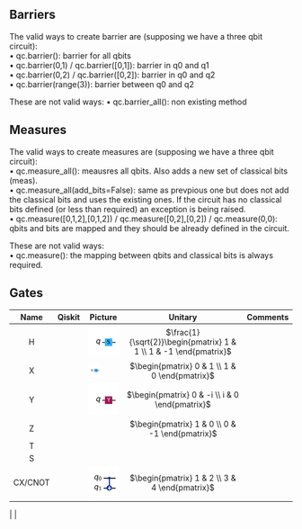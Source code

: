 ## Barriers

The valid ways to create barrier are (supposing we have a three qbit circuit):  
•	qc.barrier(): barrier for all qbits  
•	qc.barrier(0,1) / qc.barrier([0,1]): barrier in q0 and q1  
•	qc.barrier(0,2) / qc.barrier([0,2]): barrier in q0 and q2  
•	qc.barrier(range(3)): barrier between q0 and q2  

These are not valid ways:
•	qc.barrier_all(): non existing method  

## Measures

The valid ways to create measures are (supposing we have a three qbit circuit):  
•	qc.measure_all(): meausres all qbits. Also adds a new set of classical bits (meas).  
•	qc.measure_all(add_bits=False): same as prevpious one but does not add the classical bits and uses the existing ones. If the circuit has no classical bits defined (or less than required) an exception is being raised.   
•	qc.measure([0,1,2],[0,1,2]) / qc.measure([0,2],[0,2]) / qc.measure(0,0): qbits and bits are mapped and they should be already defined in the circuit.  

These are not valid ways:  
•	qc.measure(): the mapping between qbits and classical bits is always required.

## Gates

| Name | Qiskit | Picture | Unitary | Comments |
| :--: | ------ | ------- | :-----: | -------- |
| H |   | ![Hadamard]( ./circuits/S_circuit.png ) | $`\frac{1}{\sqrt{2}}\begin{pmatrix} 1 & 1  \\ 1 & -1  \end{pmatrix}`$  |  |
| X |  |  <img width="40%" height="40%" alt="X Gate" src="./circuits/S_circuit.png"> | $`\begin{pmatrix} 0 & 1  \\ 1 & 0  \end{pmatrix}`$  |  |
| Y |  |  ![Y](/circuits/Y_circuit.png) | $`\begin{pmatrix} 0 & -i  \\ i & 0  \end{pmatrix}`$ |  |
| Z |  |  | $`\begin{pmatrix} 1 & 0  \\ 0 & -1  \end{pmatrix}`$ |  |
| T |  |  |  |  |
| S |  |  |  |  |
| CX/CNOT |  | ![CX](/circuits/CX_circuit.png) | $`\begin{pmatrix} 1 & 2 \\ 3 & 4 \end{pmatrix}`$ | |


|  |
